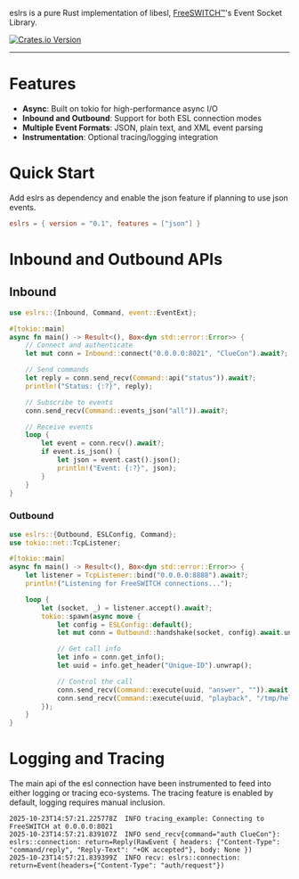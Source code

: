 eslrs is a pure Rust implementation of libesl, [FreeSWITCH™](https://freeswitch.com/)'s Event Socket Library.

[![Crates.io Version](https://img.shields.io/crates/v/eslrs)](https://crates.io/crates/eslrs)

-----


# Features 
- **Async**: Built on tokio for high-performance async I/O
- **Inbound and Outbound**: Support for both ESL connection modes
- **Multiple Event Formats**: JSON, plain text, and XML event parsing
- **Instrumentation**: Optional tracing/logging integration

# Quick Start

Add eslrs as dependency and enable the json feature if planning to use json events. 
```toml
eslrs = { version = "0.1", features = ["json"] }
```

# Inbound and Outbound APIs 
 ## Inbound 
 ```rust
 use eslrs::{Inbound, Command, event::EventExt};

 #[tokio::main]
 async fn main() -> Result<(), Box<dyn std::error::Error>> {
     // Connect and authenticate
     let mut conn = Inbound::connect("0.0.0.0:8021", "ClueCon").await?;

     // Send commands
     let reply = conn.send_recv(Command::api("status")).await?;
     println!("Status: {:?}", reply);

     // Subscribe to events
     conn.send_recv(Command::events_json("all")).await?;

     // Receive events
     loop {
         let event = conn.recv().await?;
         if event.is_json() {
             let json = event.cast().json();
             println!("Event: {:?}", json);
         }
     }
 }
 ```

 ### Outbound 

 ```rust
 use eslrs::{Outbound, ESLConfig, Command};
 use tokio::net::TcpListener;

 #[tokio::main]
 async fn main() -> Result<(), Box<dyn std::error::Error>> {
     let listener = TcpListener::bind("0.0.0.0:8888").await?;
     println!("Listening for FreeSWITCH connections...");

     loop {
         let (socket, _) = listener.accept().await?;
         tokio::spawn(async move {
             let config = ESLConfig::default();
             let mut conn = Outbound::handshake(socket, config).await.unwrap();

             // Get call info
             let info = conn.get_info();
             let uuid = info.get_header("Unique-ID").unwrap();

             // Control the call
             conn.send_recv(Command::execute(uuid, "answer", "")).await.unwrap();
             conn.send_recv(Command::execute(uuid, "playback", "/tmp/hello.wav")).await.unwrap();
         });
     }
 }
 ```

# Logging and Tracing

The main api of the esl connection have been instrumented to feed into either logging or tracing eco-systems.
The tracing feature is enabled by default, logging requires manual inclusion.

```logs
2025-10-23T14:57:21.225778Z  INFO tracing_example: Connecting to FreeSWITCH at 0.0.0.0:8021
2025-10-23T14:57:21.839107Z  INFO send_recv{command="auth ClueCon"}: eslrs::connection: return=Reply(RawEvent { headers: {"Content-Type": "command/reply", "Reply-Text": "+OK accepted"}, body: None })
2025-10-23T14:57:21.839399Z  INFO recv: eslrs::connection: return=Event(headers={"Content-Type": "auth/request"})
```
